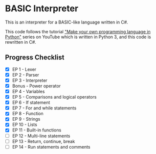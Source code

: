 # BASIC Interpreter

This is an interpreter for a BASIC-like language written in C#.

This code follows the tutorial ["Make your own programming language in Python"](https://www.youtube.com/playlist?list=PLZQftyCk7_SdoVexSmwy_tBgs7P0b97yD) series on YouTube which is written in Python 3, and this code is rewritten in C#.

## Progress Checklist

- [x] EP 1 - Lexer
- [x] EP 2 - Parser
- [x] EP 3 - Interpreter
- [x] Bonus - Power operator
- [x] EP 4 - Variables
- [x] EP 5 - Comparisons and logical operators
- [x] EP 6 - If statement
- [x] EP 7 - For and while statements
- [x] EP 8 - Function
- [x] EP 9 - Strings
- [x] EP 10 - Lists
- [x] EP 11 - Built-in functions
- [ ] EP 12 - Multi-line statements
- [ ] EP 13 - Return, continue, break
- [ ] EP 14 - Run statements and comments